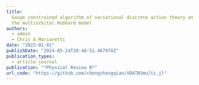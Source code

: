```yaml
---
title:
  Gauge constrained algorithm of variational discrete action theory at N= 3 for
  the multiorbital Hubbard model
authors:
  - admin
  - Chris A Marianetti
date: "2023-01-01"
publishDate: "2024-05-24T20:48:51.467978Z"
publication_types:
  - article-journal
publication: "*Physical Review B*"
url_code: "https://github.com/chengzhengqian/VDATN3multi.jl"
---
```

